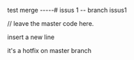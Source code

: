 test merge -----# issus 1 -- branch issus1

// leave the master code here.

insert a new line 

it's a hotfix on master branch
